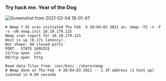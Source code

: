 ### Try hack me. Year of the Dog

![Screenshot from 2021-02-04 18-01-47](/assets/Screenshot%20from%202021-02-04%2018-01-47.png)



```
# Nmap 7.91 scan initiated Thu Feb  4 20:04:02 2021 as: nmap -T5 -n -F -v -oN nmap.init 10.10.179.125
Nmap scan report for 10.10.179.125
Host is up (0.17s latency).
Not shown: 98 closed ports
PORT   STATE SERVICE
22/tcp open  ssh
80/tcp open  http

Read data files from: /usr/bin/../share/nmap
# Nmap done at Thu Feb  4 20:04:03 2021 -- 1 IP address (1 host up) scanned in 0.94 seconds
```


